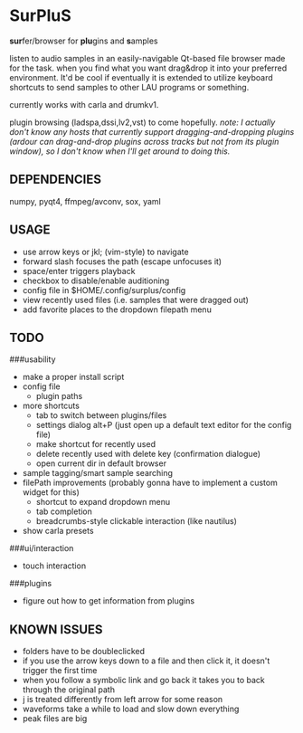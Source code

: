 SurPluS
=======

<b>sur</b>fer/browser for <b>plu</b>gins and <b>s</b>amples

listen to audio samples in an easily-navigable Qt-based file browser made for the task. when you find what you want drag&drop it into your preferred environment. It'd be cool if eventually it is extended to utilize keyboard shortcuts to send samples to other LAU programs or something.

currently works with carla and drumkv1.

plugin browsing (ladspa,dssi,lv2,vst) to come hopefully.
*note: I actually don't know any hosts that currently support dragging-and-dropping plugins (ardour can drag-and-drop plugins across tracks but not from its plugin window), so I don't know when I'll get around to doing this.*

DEPENDENCIES
------------
numpy, pyqt4, ffmpeg/avconv, sox, yaml

USAGE
-----
* use arrow keys or jkl; (vim-style) to navigate
* forward slash focuses the path (escape unfocuses it)
* space/enter triggers playback
* checkbox to disable/enable auditioning
* config file in $HOME/.config/surplus/config
* view recently used files (i.e. samples that were dragged out)
* add favorite places to the dropdown filepath menu

TODO
----
###usability
* make a proper install script
* config file
    * plugin paths
* more shortcuts
    * tab to switch between plugins/files
    * settings dialog alt+P (just open up a default text editor for the config file)
    * make shortcut for recently used
    * delete recently used with delete key (confirmation dialogue)
    * open current dir in default browser
* sample tagging/smart sample searching
* filePath improvements (probably gonna have to implement a custom widget for this)
    * shortcut to expand dropdown menu
    * tab completion
    * breadcrumbs-style clickable interaction (like nautilus)
* show carla presets

###ui/interaction
* touch interaction

###plugins
* figure out how to get information from plugins

KNOWN ISSUES
------------
* folders have to be doubleclicked
* if you use the arrow keys down to a file and then click it, it doesn't trigger the first time
* when you follow a symbolic link and go back it takes you to back through the original path
* j is treated differently from left arrow for some reason
* waveforms take a while to load and slow down everything
* peak files are big
